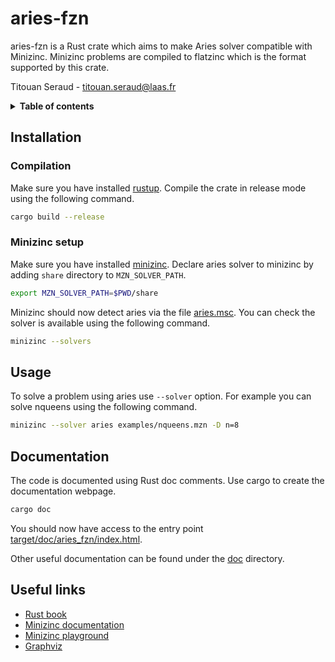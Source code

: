 # aries-fzn

aries-fzn is a Rust crate which aims to make Aries solver compatible with Minizinc. Minizinc problems are compiled to flatzinc which is the format supported by this crate.

Titouan Seraud - [titouan.seraud@laas.fr](titouan.seraud@laas.fr) <!-- titouan.seraud@insa-toulouse.fr -->

<details>
<summary><b>Table of contents</b></summary>

- [Installation](#installation)
- [Usage](#usage)
- [Documentation](#documentation)
- [Useful links](#useful-links)
</details>

## Installation

### Compilation
Make sure you have installed [rustup](https://rustup.rs/). Compile the crate in release mode using the following command.
```bash
cargo build --release
```

### Minizinc setup
Make sure you have installed [minizinc](https://www.minizinc.org/).
Declare aries solver to minizinc by adding `share` directory to `MZN_SOLVER_PATH`.
```bash
export MZN_SOLVER_PATH=$PWD/share
```

Minizinc should now detect aries via the file [aries.msc](share/aries.msc). You can check the solver is available using the following command.
```bash
minizinc --solvers
```


## Usage
To solve a problem using aries use `--solver` option. For example you can solve nqueens using the following command.
```bash
minizinc --solver aries examples/nqueens.mzn -D n=8
```


## Documentation
The code is documented using Rust doc comments. Use cargo to create the documentation webpage.
```bash
cargo doc
```
You should now have access to the entry point [target/doc/aries_fzn/index.html](target/doc/aries_fzn/index.html).

Other useful documentation can be found under the [doc](doc) directory.


## Useful links
 - [Rust book](https://doc.rust-lang.org/stable/book/)
 - [Minizinc documentation](https://docs.minizinc.dev/en/stable/index.html)
 - [Minizinc playground](https://play.minizinc.dev/)
 - [Graphviz](https://graphviz.org/)